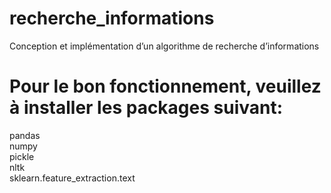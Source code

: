 # recherche_informations
Conception et implémentation d’un algorithme de recherche d’informations


# Pour le bon fonctionnement, veuillez à installer les packages suivant:

pandas  
numpy   
pickle  
nltk  
sklearn.feature_extraction.text  

